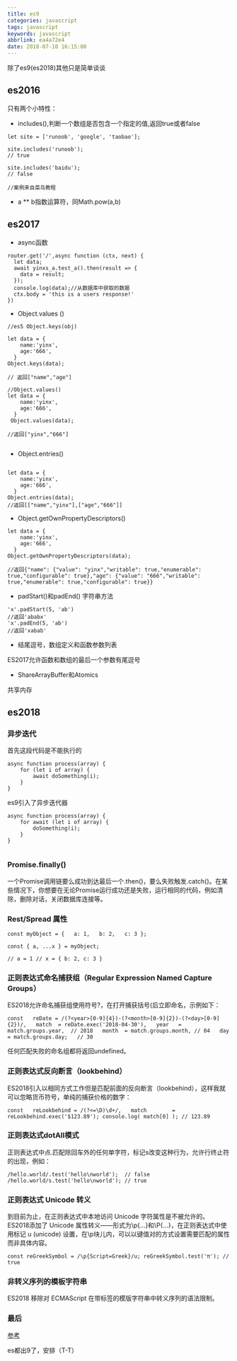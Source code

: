 ```yaml
---
title: es9
categories: javascript
tags: javascript
keywords: javascript
abbrlink: ea4a72e4
date: 2018-07-10 16:15:00
---
```


除了es9(es2018)其他只是简单谈谈
## es2016
只有两个小特性：

* includes(),判断一个数组是否包含一个指定的值,返回true或者false

```
let site = ['runoob', 'google', 'taobao'];
 
site.includes('runoob'); 
// true 
 
site.includes('baidu'); 
// false

//案例来自菜鸟教程

```

* a ** b指数运算符，同Math.pow(a,b)


## es2017

* async函数
```
router.get('/',async function (ctx, next) {
  let data;
  await yinxs_a.test_a().then(result => {
    data = result;
  });
  console.log(data);//从数据库中获取的数据
  ctx.body = 'this is a users response!'
})

```
* Object.values ()
```
//es5 Object.keys(obj)

let data = {
    name:'yinx',
    age:'666',
  }
Object.keys(data);

// 返回["name","age"]

//Object.values()
let data = {
    name:'yinx',
    age:'666',
  }
 Object.values(data);

//返回["yinx","666"]


```
* Object.entries()
```

let data = {
    name:'yinx',
    age:'666',
  }
Object.entries(data);
//返回[["name","yinx"],["age","666"]]
```
* Object.getOwnPropertyDescriptors()
```
let data = {
    name:'yinx',
    age:'666',
  }
Object.getOwnPropertyDescriptors(data);

//返回{"name": {"value": "yinx","writable": true,"enumerable": true,"configurable": true},"age": {"value": "666","writable": true,"enumerable": true,"configurable": true}}

```
* padStart()和padEnd()
字符串方法
```
'x'.padStart(5, 'ab')
//返回'ababx'
'x'.padEnd(5, 'ab')
//返回'xabab'

```
* 结尾逗号，数组定义和函数参数列表

ES2017允许函数和数组的最后一个参数有尾逗号

* ShareArrayBuffer和Atomics

共享内存



## es2018

### 异步迭代

首先这段代码是不能执行的
```
async function process(array) {   
    for (let i of array) {     
        await doSomething(i);   
    } 
}

```

es9引入了异步迭代器

```
async function process(array) {   
    for await (let i of array) {    
        doSomething(i);   
    } 
}


```

### Promise.finally()

一个Promise调用链要么成功到达最后一个.then()，要么失败触发.catch()。在某些情况下，你想要在无论Promise运行成功还是失败，运行相同的代码，例如清除，删除对话，关闭数据库连接等。

### Rest/Spread 属性
```
const myObject = {   a: 1,   b: 2,   c: 3 };

const { a, ...x } = myObject; 

// a = 1 // x = { b: 2, c: 3 }

```
### 正则表达式命名捕获组（Regular Expression Named Capture Groups）
ES2018允许命名捕获组使用符号?<name>，在打开捕获括号(后立即命名，示例如下：

```
const   reDate = /(?<year>[0-9]{4})-(?<month>[0-9]{2})-(?<day>[0-9]{2})/,   match  = reDate.exec('2018-04-30'),   year   = match.groups.year,  // 2018   month  = match.groups.month, // 04   day    = match.groups.day;   // 30

```
任何匹配失败的命名组都将返回undefined。


### 正则表达式反向断言（lookbehind）

ES2018引入以相同方式工作但是匹配前面的反向断言（lookbehind），这样我就可以忽略货币符号，单纯的捕获价格的数字：

```
const   reLookbehind = /(?<=\D)\d+/,   match        = reLookbehind.exec('$123.89'); console.log( match[0] ); // 123.89

```

### 正则表达式dotAll模式
正则表达式中点.匹配除回车外的任何单字符，标记s改变这种行为，允许行终止符的出现，例如：

```
/hello.world/.test('hello\nworld');  // false /hello.world/s.test('hello\nworld'); // true

```

### 正则表达式 Unicode 转义

到目前为止，在正则表达式中本地访问 Unicode 字符属性是不被允许的。ES2018添加了 Unicode 属性转义——形式为\p{...}和\P{...}，在正则表达式中使用标记 u (unicode) 设置，在\p块儿内，可以以键值对的方式设置需要匹配的属性而非具体内容。

```
const reGreekSymbol = /\p{Script=Greek}/u; reGreekSymbol.test('π'); // true
```

### 非转义序列的模板字符串
ES2018 移除对 ECMAScript 在带标签的模版字符串中转义序列的语法限制。
### 最后
[参考](http://www.imooc.com/article/37899)

es都出9了，安排（T-T）